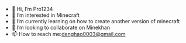 - 👋 Hi, I’m Pro1234
- 👀 I’m interested in Minecraft
- 🌱 I’m currently learning on how to create another version of minecraft
- 💞️ I’m looking to collaborate on Minekhan
- 📫 How to reach me:denghao0003@gmail.com

<!---
ILTEXAS033485/ILTEXAS033485 is a ✨ special ✨ repository because its `README.md` (this file) appears on your GitHub profile.
You can click the Preview link to take a look at your changes.
--->
